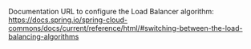 Documentation URL to configure the Load Balancer algorithm: https://docs.spring.io/spring-cloud-commons/docs/current/reference/html/#switching-between-the-load-balancing-algorithms
